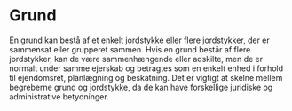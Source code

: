 # Grund

En grund kan bestå af et enkelt jordstykke eller flere jordstykker, der er sammensat eller grupperet sammen. Hvis en grund består af flere jordstykker, kan de være sammenhængende eller adskilte, men de er normalt under samme ejerskab og betragtes som en enkelt enhed i forhold til ejendomsret, planlægning og beskatning. Det er vigtigt at skelne mellem begreberne grund og jordstykke, da de kan have forskellige juridiske og administrative betydninger.
